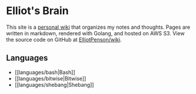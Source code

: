 # Elliot's Brain

This site is a [personal wiki](https://en.wikipedia.org/wiki/Personal_wiki) that
organizes my notes and thoughts. Pages are written in markdown, rendered with
Golang, and hosted on AWS S3. View the source code on GitHub at
[ElliotPenson/wiki](https://github.com/ElliotPenson/wiki).

## Languages

- [[languages/bash|Bash]]
- [[languages/bitwise|Bitwise]]
- [[languages/shebang|Shebang]]

